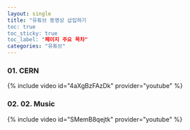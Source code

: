 ```yaml
---
layout: single
title: "유튜브 동영상 삽입하기 
toc: true
toc_sticky: true
toc_label: "페이지 주요 목차" 
categories: "유튜브"
--- 
```



### 01. CERN

{% include video id="4aXgBzFAzDk" provider="youtube" %}


### 02. 02. Music

{% include video id="SMemB8qejtk" provider="youtube" %}
